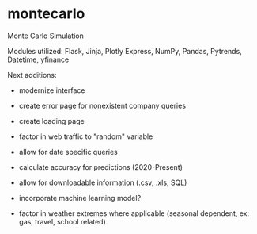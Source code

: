 # montecarlo
Monte Carlo Simulation

Modules utilized: Flask, Jinja, Plotly Express, NumPy, Pandas, Pytrends, Datetime, yfinance

Next additions: 
- modernize interface
- create error page for nonexistent company queries 
- create loading page
- factor in web traffic to "random" variable 

- allow for date specific queries
- calculate accuracy for predictions (2020-Present)

- allow for downloadable information (.csv, .xls, SQL)
- incorporate machine learning model?
- factor in weather extremes where applicable (seasonal dependent, ex: gas, travel, school related)